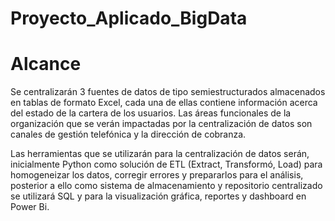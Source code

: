 # Proyecto_Aplicado_BigData

# Alcance

Se centralizarán 3 fuentes de datos de tipo semiestructurados almacenados en tablas de formato Excel, cada una de ellas contiene información acerca del estado de la cartera de los usuarios.
Las áreas funcionales de la organización que se verán impactadas por la centralización de datos son canales de gestión telefónica y la dirección de cobranza.

Las herramientas que se utilizarán para la centralización de datos serán, inicialmente Python como solución de ETL (Extract, Transformó, Load) para homogeneizar los datos, corregir errores y prepararlos para el análisis, posterior a ello como sistema de almacenamiento y repositorio centralizado se utilizará SQL y para la visualización gráfica, reportes y dashboard en Power Bi.
